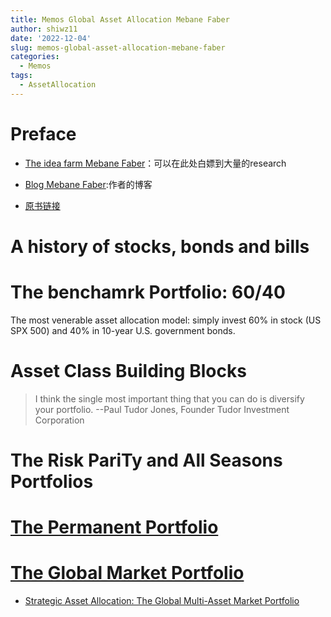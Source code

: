 ```yaml
---
title: Memos Global Asset Allocation Mebane Faber
author: shiwz11
date: '2022-12-04'
slug: memos-global-asset-allocation-mebane-faber
categories:
  - Memos
tags:
  - AssetAllocation
---
```


# Preface

- [The idea farm Mebane Faber](https://theideafarm.com/)：可以在此处白嫖到大量的research

- [Blog Mebane Faber](https://mebfaber.com):作者的博客

- [原书链接](https://mebfaber.com/wp-content/uploads/2016/04/GAA-Book-1.pdf)

# A history of stocks, bonds and bills

# The benchamrk Portfolio: 60/40

The most venerable asset allocation model: simply invest 60% in stock (US SPX 500) and 40% in 10-year U.S. government bonds.

# Asset Class Building Blocks

> I think the single most important thing that you can do is diversify your portfolio. --Paul Tudor Jones, Founder Tudor Investment Corporation

# The Risk PariTy and All Seasons Portfolios

# [The Permanent Portfolio](https://mebfaber.com/2015/05/29/chapter-5-the-permanent-portfolio/)

# [The Global Market Portfolio](https://mebfaber.com/2015/05/29/chapter-5-the-permanent-portfolio/)

- [Strategic Asset Allocation: The Global Multi-Asset Market Portfolio](https://papers.ssrn.com/sol3/papers.cfm?abstract_id=2170275)




